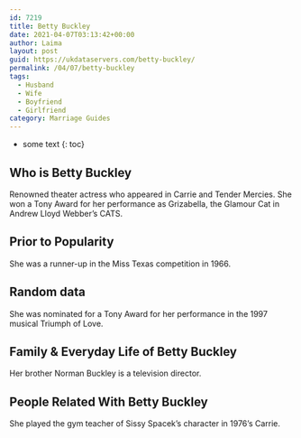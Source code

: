 ```yaml
---
id: 7219
title: Betty Buckley
date: 2021-04-07T03:13:42+00:00
author: Laima
layout: post
guid: https://ukdataservers.com/betty-buckley/
permalink: /04/07/betty-buckley
tags:
  - Husband
  - Wife
  - Boyfriend
  - Girlfriend
category: Marriage Guides
---
```


* some text
{: toc}


## Who is Betty Buckley
                  
                  
                  
Renowned theater actress who appeared in Carrie and Tender Mercies. She won a Tony Award for her performance as Grizabella, the Glamour Cat in Andrew Lloyd Webber&#8217;s CATS.
                  
              
            
              
            
                
                
                
## Prior to Popularity
                  
                  
                  
She was a runner-up in the Miss Texas competition in 1966.
                  
              
            
              
            
                
                
                
## Random data
                  
                  
                  
She was nominated for a Tony Award for her performance in the 1997 musical Triumph of Love.
                  
              
            
              
            
                
                
                
## Family & Everyday Life of Betty Buckley
                  
                  
                  
Her brother Norman Buckley is a television director.
                  
              
            
              
            
                
                
                
## People Related With Betty Buckley
                  
                  
                  
She played the gym teacher of Sissy Spacek&#8217;s character in 1976&#8217;s Carrie.
                  
              
            
              
            
                
              
            
              
              
            
            
              
            
          
          
          